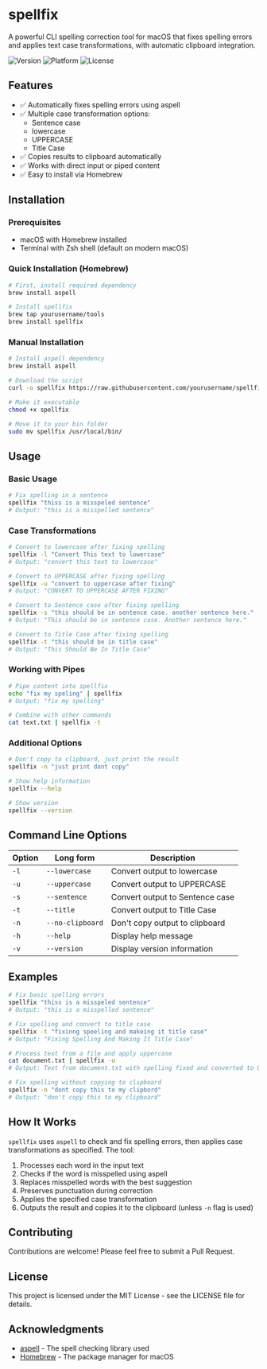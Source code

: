 # spellfix

A powerful CLI spelling correction tool for macOS that fixes spelling errors and applies text case transformations, with automatic clipboard integration.

![Version](https://img.shields.io/badge/version-1.0.0-blue)
![Platform](https://img.shields.io/badge/platform-macOS-lightgrey)
![License](https://img.shields.io/badge/license-MIT-green)

## Features

- ✅ Automatically fixes spelling errors using aspell
- ✅ Multiple case transformation options:
  - Sentence case
  - lowercase
  - UPPERCASE
  - Title Case
- ✅ Copies results to clipboard automatically
- ✅ Works with direct input or piped content
- ✅ Easy to install via Homebrew

## Installation

### Prerequisites

- macOS with Homebrew installed
- Terminal with Zsh shell (default on modern macOS)

### Quick Installation (Homebrew)

```bash
# First, install required dependency
brew install aspell

# Install spellfix
brew tap yourusername/tools
brew install spellfix
```

### Manual Installation

```bash
# Install aspell dependency
brew install aspell

# Download the script
curl -o spellfix https://raw.githubusercontent.com/yourusername/spellfix/main/spellfix

# Make it executable
chmod +x spellfix

# Move it to your bin folder
sudo mv spellfix /usr/local/bin/
```

## Usage

### Basic Usage

```bash
# Fix spelling in a sentence
spellfix "thiss is a misspeled sentence"
# Output: "this is a misspelled sentence"
```

### Case Transformations

```bash
# Convert to lowercase after fixing spelling
spellfix -l "Convert This text to lowercase"
# Output: "convert this text to lowercase"

# Convert to UPPERCASE after fixing spelling
spellfix -u "convert to uppercase after fixing"
# Output: "CONVERT TO UPPERCASE AFTER FIXING"

# Convert to Sentence case after fixing spelling
spellfix -s "this should be in sentence case. another sentence here."
# Output: "This should be in sentence case. Another sentence here."

# Convert to Title Case after fixing spelling
spellfix -t "this should be in title case"
# Output: "This Should Be In Title Case"
```

### Working with Pipes

```bash
# Pipe content into spellfix
echo "fix my speling" | spellfix
# Output: "fix my spelling"

# Combine with other commands
cat text.txt | spellfix -t
```

### Additional Options

```bash
# Don't copy to clipboard, just print the result
spellfix -n "just print dont copy"

# Show help information
spellfix --help

# Show version
spellfix --version
```

## Command Line Options

| Option | Long form | Description |
|--------|-----------|-------------|
| `-l` | `--lowercase` | Convert output to lowercase |
| `-u` | `--uppercase` | Convert output to UPPERCASE |
| `-s` | `--sentence` | Convert output to Sentence case |
| `-t` | `--title` | Convert output to Title Case |
| `-n` | `--no-clipboard` | Don't copy output to clipboard |
| `-h` | `--help` | Display help message |
| `-v` | `--version` | Display version information |

## Examples

```bash
# Fix basic spelling errors
spellfix "thiss is a misspeled sentence"
# Output: "this is a misspelled sentence"

# Fix spelling and convert to title case
spellfix -t "fixinng speeling and makeing it title case"
# Output: "Fixing Spelling And Making It Title Case"

# Process text from a file and apply uppercase
cat document.txt | spellfix -u
# Output: Text from document.txt with spelling fixed and converted to UPPERCASE

# Fix spelling without copying to clipboard
spellfix -n "dont copy this to my clipbord"
# Output: "don't copy this to my clipboard"
```

## How It Works

`spellfix` uses `aspell` to check and fix spelling errors, then applies case transformations as specified. The tool:

1. Processes each word in the input text
2. Checks if the word is misspelled using aspell
3. Replaces misspelled words with the best suggestion
4. Preserves punctuation during correction
5. Applies the specified case transformation
6. Outputs the result and copies it to the clipboard (unless `-n` flag is used)

## Contributing

Contributions are welcome! Please feel free to submit a Pull Request.

## License

This project is licensed under the MIT License - see the LICENSE file for details.

## Acknowledgments

- [aspell](http://aspell.net/) - The spell checking library used
- [Homebrew](https://brew.sh/) - The package manager for macOS
